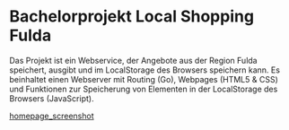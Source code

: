 # Bachelorprojekt Local Shopping Fulda

Das Projekt ist ein Webservice, der Angebote aus der Region Fulda speichert, ausgibt und im LocalStorage des Browsers speichern kann.
Es beinhaltet einen Webserver mit Routing (Go), Webpages (HTML5 & CSS) und Funktionen zur Speicherung von Elementen in der LocalStorage des Browsers (JavaScript).

[homepage_screenshot](https://i.imgur.com/CQ6tw2g.jpg)
